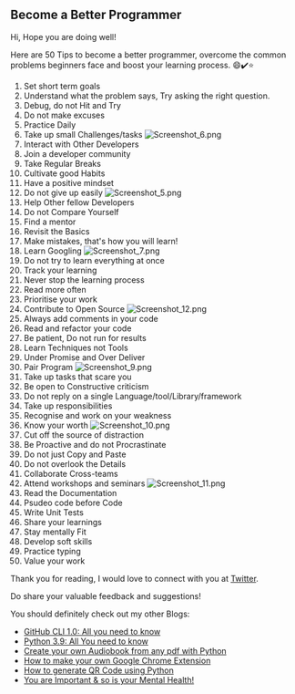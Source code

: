 ## Become a Better Programmer

Hi, Hope you are doing well!

Here are 50 Tips to become a better programmer, overcome the common problems beginners face and boost your learning process. 😄✔️⭐️

1. Set short term goals
2. Understand what the problem says, Try asking the right question.
3. Debug, do not Hit and Try
4. Do not make excuses
5. Practice Daily
6. Take up small Challenges/tasks
![Screenshot_6.png](https://cdn.hashnode.com/res/hashnode/image/upload/v1602846404733/h6hBdD5kv.png)
7. Interact with Other Developers
8. Join a developer community
9. Take Regular Breaks
10. Cultivate good Habits
11. Have a positive mindset
12. Do not give up easily
![Screenshot_5.png](https://cdn.hashnode.com/res/hashnode/image/upload/v1602846012758/BJYQ85e-j.png)
13. Help Other fellow Developers
14. Do not Compare Yourself
15. Find a mentor
16. Revisit the Basics
17. Make mistakes, that's how you will learn!
18. Learn Googling
![Screenshot_7.png](https://cdn.hashnode.com/res/hashnode/image/upload/v1602848942478/JIosHJanW.png)
19. Do not try to learn everything at once
20. Track your learning
21. Never stop the learning process
22. Read more often
23. Prioritise your work
24. Contribute to Open Source
![Screenshot_12.png](https://cdn.hashnode.com/res/hashnode/image/upload/v1602850396494/r6ngC9DXW.png)
25. Always add comments in your code
26. Read and refactor your code
27. Be patient, Do not run for results
28. Learn Techniques not Tools
29. Under Promise and Over Deliver
30. Pair Program
![Screenshot_9.png](https://cdn.hashnode.com/res/hashnode/image/upload/v1602849292749/xtZM6RPjh.png)
31. Take up tasks that scare you
32. Be open to Constructive criticism
33. Do not reply on a single Language/tool/Library/framework
34. Take up responsibilities
35. Recognise and work on your weakness
36. Know your worth
![Screenshot_10.png](https://cdn.hashnode.com/res/hashnode/image/upload/v1602849977537/dEe9TtGON.png)
37. Cut off the source of distraction
38. Be Proactive and do not Procrastinate
39. Do not just Copy and Paste
40. Do not overlook the Details
41. Collaborate Cross-teams
42. Attend workshops and seminars
![Screenshot_11.png](https://cdn.hashnode.com/res/hashnode/image/upload/v1602850204082/b7-H4USB6.png)
43. Read the Documentation
44. Psudeo code before Code
45. Write Unit Tests
46. Share your learnings
47. Stay mentally Fit
48. Develop soft skills
49. Practice typing
50. Value your work

Thank you for reading, I would love to connect with you at [Twitter](https://twitter.com/ayushi7rawat).

Do share your valuable feedback and suggestions! 

You should definitely check out my other Blogs:

- [GitHub CLI 1.0: All you need to know](https://ayushirawat.com/github-cli-10-all-you-need-to-know)
- [Python 3.9: All You need to know](https://ayushirawat.com/python-39-all-you-need-to-know)
- [Create your own Audiobook from any pdf with Python](https://ayushirawat.com/create-your-own-audiobook-from-any-pdf-with-python)
- [How to make your own Google Chrome Extension](https://ayushirawat.com/how-to-make-your-own-google-chrome-extension-1)
- [How to generate QR Code using Python](https://ayushirawat.com/how-to-generate-qr-code-using-python)
- [You are Important & so is your Mental Health!](https://ayushirawat.com/you-are-important-and-so-is-your-mental-health)
